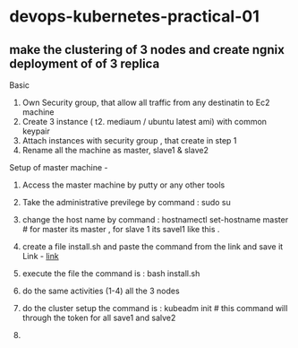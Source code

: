 # devops-kubernetes-practical-01
make the clustering of 3 nodes and create ngnix deployment of of 3 replica
--------------------------------------------------------------------------
Basic 
1) Own Security group, that allow all traffic from any destinatin to Ec2 machine 
2) Create 3 instance ( t2. mediaum / ubuntu latest ami) with common keypair
3) Attach instances with security group , that create in step 1
4) Rename all the machine as master, slave1 &  slave2 

Setup of master machine -
1) Access the master machine by putty or any other tools 
2) Take the administrative previlege  by  command : sudo su 
3) change the host name by  command : hostnamectl set-hostname master   # for master its master , for slave 1 its savel1 like this . 
4) create a file install.sh and paste the  command from the link and save it 
   Link - <a target="_blank" href="https://raw.githubusercontent.com/abhiramdas99/devops-kubernetes-practical-01/main/master-node/install.sh">link </a>  
5) execute the file  the command is : bash install.sh 
6) do the same activities (1-4) all the 3 nodes 

7) do the cluster setup the command is : kubeadm init # this command will through the token  for all save1 and salve2
8) 


